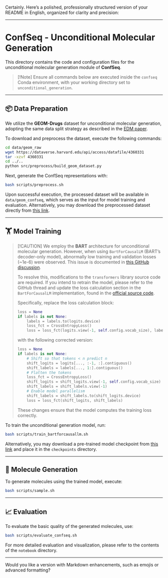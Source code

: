 Certainly. Here’s a polished, professionally structured version of your README in English, organized for clarity and precision:

---

# ConfSeq - Unconditional Molecular Generation

This directory contains the code and configuration files for the unconditional molecular generation module of **ConfSeq**.

> \[!Note]
> Ensure all commands below are executed inside the `confseq` Conda environment, with your working directory set to `unconditional_generation`.

---

## 📦 Data Preparation

We utilize the **GEOM-Drugs** dataset for unconditional molecular generation, adopting the same data split strategy as described in the [EDM paper](https://arxiv.org/abs/2203.17003).

To download and preprocess the dataset, execute the following commands:

```bash
cd data/geom_raw
wget https://dataverse.harvard.edu/api/access/datafile/4360331
tar -xzvf 4360331
cd ../..
python src/preprocess/build_geom_dataset.py
```

Next, generate the ConfSeq representations with:

```bash
bash scripts/preprocess.sh
```

Upon successful execution, the processed dataset will be available in `data/geom_confseq`, which serves as the input for model training and evaluation. Alternatively, you may download the preprocessed dataset directly from [this link](mylink).

---

## 🏋️ Model Training

> \[!CAUTION]
> We employ the **BART** architecture for unconditional molecular generation. However, when using `BartForCausalLM` (BART’s decoder-only model), abnormally low training and validation losses (\~1e-6) were observed. This issue is documented in [this GitHub discussion](https://github.com/huggingface/transformers/issues/27517).
>
> To resolve this, modifications to the `transformers` library source code are required. If you intend to retrain the model, please refer to the GitHub thread and update the loss calculation section in the `BartForCausalLM` implementation, found in the [official source code](https://github.com/huggingface/transformers/blob/main/src/transformers/models/bart/modeling_bart.py).
>
> Specifically, replace the loss calculation block:
>
> ```python
> loss = None
> if labels is not None:
>     labels = labels.to(logits.device)
>     loss_fct = CrossEntropyLoss()
>     loss = loss_fct(logits.view(-1, self.config.vocab_size), labels.view(-1))
> ```
>
> with the following corrected version:
>
> ```python
> loss = None
> if labels is not None:
>     # Shift so that tokens < n predict n
>     shift_logits = logits[..., :-1, :].contiguous()
>     shift_labels = labels[..., 1:].contiguous()
>     # Flatten the tokens
>     loss_fct = CrossEntropyLoss()
>     shift_logits = shift_logits.view(-1, self.config.vocab_size)
>     shift_labels = shift_labels.view(-1)
>     # Enable model parallelism
>     shift_labels = shift_labels.to(shift_logits.device)
>     loss = loss_fct(shift_logits, shift_labels)
> ```
>
> These changes ensure that the model computes the training loss correctly.

To train the unconditional generation model, run:

```bash
bash scripts/train_bartforcausallm.sh
```

Alternatively, you may download a pre-trained model checkpoint from [this link](mylink) and place it in the `checkpoints` directory.

---

## 🔬 Molecule Generation

To generate molecules using the trained model, execute:

```bash
bash scripts/sample.sh
```

---

## 📈 Evaluation

To evaluate the basic quality of the generated molecules, use:

```bash
bash scripts/evaluate_confseq.sh
```

For more detailed evaluation and visualization, please refer to the contents of the `notebook` directory.

---

Would you like a version with Markdown enhancements, such as emojis or advanced formatting?
